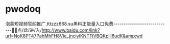 # pwodoq
泡芙短视频官网推广,tttzzz668.su黑料正能量入口免费----------------------------🎒🎒点/此/进/入/http://www.baidu.com/link?url=NoK8PT47PahMhFH8Vie_jnciyIKNTTtVBQKpill6udK&amp;wd
